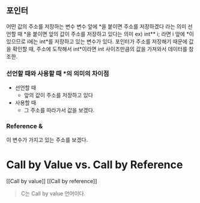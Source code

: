 ## 포인터
어떤 값의 주소를 저장하는 변수
변수 앞에 \*을 붙이면 주소를 저장하겠다 라는 의미
선언할 때 \*을 붙이면 앞의 값이 주소를 저장하고 있다는 의미
ex) int** i; 라면 i 앞에 \*이 있으므로 i에는 int\*를 저장하고 있는 변수가 있다.
포인터가 주소를 저장해기 때문에 값을 확인할 때, 주소에 도착해서 int\*이라면 int 사이즈만큼의 값을 가져와서 데이터를 참조한.
### 선언할 때와 사용할 때 \*의 의미의 차이점
- 선언할 때
	- 앞의 값이 주소를 저장하고 있다
- 사용할 때
	- 그 주소를 따라가서 값을 보겠다.
### Reference &
이 변수가 가지고 있는 주소를 보겠다.

# Call by Value vs. Call by Reference
[[Call by value]]
[[Call by reference]]
> C는 Call by value 언어이다.






